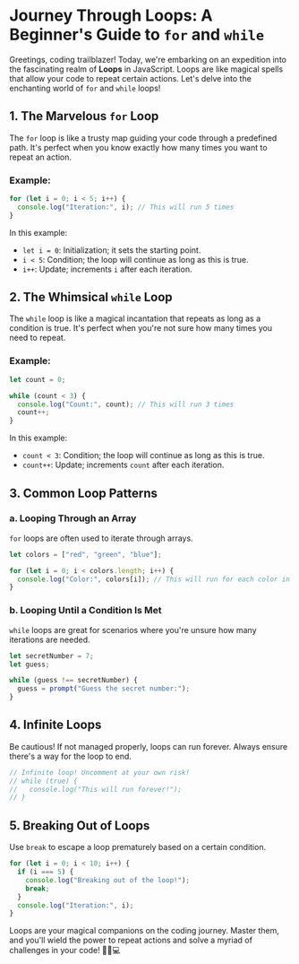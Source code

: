 # Journey Through Loops: A Beginner's Guide to `for` and `while`

Greetings, coding trailblazer! Today, we're embarking on an expedition into the fascinating realm of **Loops** in JavaScript. Loops are like magical spells that allow your code to repeat certain actions. Let's delve into the enchanting world of `for` and `while` loops!

## 1. **The Marvelous `for` Loop**

The `for` loop is like a trusty map guiding your code through a predefined path. It's perfect when you know exactly how many times you want to repeat an action.

### Example:

```javascript
for (let i = 0; i < 5; i++) {
  console.log("Iteration:", i); // This will run 5 times
}
```

In this example:
- `let i = 0`: Initialization; it sets the starting point.
- `i < 5`: Condition; the loop will continue as long as this is true.
- `i++`: Update; increments `i` after each iteration.

## 2. **The Whimsical `while` Loop**

The `while` loop is like a magical incantation that repeats as long as a condition is true. It's perfect when you're not sure how many times you need to repeat.

### Example:

```javascript
let count = 0;

while (count < 3) {
  console.log("Count:", count); // This will run 3 times
  count++;
}
```

In this example:
- `count < 3`: Condition; the loop will continue as long as this is true.
- `count++`: Update; increments `count` after each iteration.

## 3. **Common Loop Patterns**

### a. Looping Through an Array

`for` loops are often used to iterate through arrays.

```javascript
let colors = ["red", "green", "blue"];

for (let i = 0; i < colors.length; i++) {
  console.log("Color:", colors[i]); // This will run for each color in the array
}
```

### b. Looping Until a Condition Is Met

`while` loops are great for scenarios where you're unsure how many iterations are needed.

```javascript
let secretNumber = 7;
let guess;

while (guess !== secretNumber) {
  guess = prompt("Guess the secret number:");
}
```

## 4. **Infinite Loops**

Be cautious! If not managed properly, loops can run forever. Always ensure there's a way for the loop to end.

```javascript
// Infinite loop! Uncomment at your own risk!
// while (true) {
//   console.log("This will run forever!");
// }
```

## 5. **Breaking Out of Loops**

Use `break` to escape a loop prematurely based on a certain condition.

```javascript
for (let i = 0; i < 10; i++) {
  if (i === 5) {
    console.log("Breaking out of the loop!");
    break;
  }
  console.log("Iteration:", i);
}
```

Loops are your magical companions on the coding journey. Master them, and you'll wield the power to repeat actions and solve a myriad of challenges in your code! 🔄🔮💻

